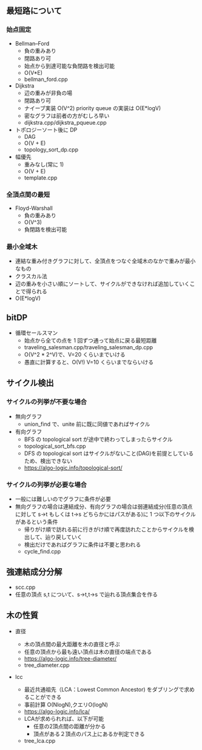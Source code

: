 ## 最短路について

### 始点固定

- Bellman–Ford
  - 負の重みあり
  - 閉路あり可
  - 始点から到達可能な負閉路を検出可能
  - O(V\*E)
  - bellman_ford.cpp
- Dijkstra
  - 辺の重みが非負の場
  - 閉路あり可
  - ナイーブ実装 O(V^2) priority queue の実装は O(E\*logV)
  - 密なグラフは前者の方がむしろ早い
  - dijkstra.cpp/dijkstra_pqueue.cpp
- トポロジーソート後に DP
  - DAG
  - O(V + E)
  - topology_sort_dp.cpp
- 幅優先
  - 重みなし(常に 1)
  - O(V + E)
  - template.cpp

### 全頂点間の最短

- Floyd-Warshall
  - 負の重みあり
  - O(V^3)
  - 負閉路を検出可能

### 最小全域木

- 連結な重み付きグラフに対して、全頂点をつなぐ全域木のなかで重みが最小なもの
- クラスカル法
- 辺の重みを小さい順にソートして、サイクルができなければ追加していくことで得られる
- O(E\*logV)

## bitDP

- 循環セールスマン
  - 始点から全ての点を 1 回ずつ通って始点に戻る最短距離
  - traveling_salesman.cpp/traveling_salesman_dp.cpp
  - O(V^2 \* 2^V)で、V=20 くらいまでいける
  - 愚直に計算すると、O(V!) V=10 くらいまでならいける

## サイクル検出

### サイクルの列挙が不要な場合

- 無向グラフ
  - union_find で、unite 前に既に同値であればサイクル
- 有向グラフ
  - BFS の topological sort が途中で終わってしまったらサイクル
  - topological_sort_bfs.cpp
  - DFS の topological sort はサイクルがないこと(DAG)を前提としているため、検出できない
  - https://algo-logic.info/topological-sort/

### サイクルの列挙が必要な場合

- 一般には難しいのでグラフに条件が必要
- 無向グラフの場合は連結成分、有向グラフの場合は弱連結成分(任意の頂点に対して s->t もしくは t->s どちらかにはパスがある)に 1 つ以下のサイクルがあるという条件
  - 帰りがけ順で訪れる前に行きがけ順で再度訪れたことからサイクルを検出して、辿り戻していく
  - 検出だけであればグラフに条件は不要と思われる
  - cycle_find.cpp

## 強連結成分分解

- scc.cpp
- 任意の頂点 s,t について、s->t,t->s で辿れる頂点集合を作る

## 木の性質

- 直径
  - 木の頂点間の最大距離を木の直径と呼ぶ
  - 任意の頂点から最も遠い頂点は木の直径の端点である
  - https://algo-logic.info/tree-diameter/
  - tree_diameter.cpp

- lcc
  - 最近共通祖先（LCA：Lowest Common Ancestor) をダブリングで求めることができる
  - 事前計算 O(NlogN),クエリO(logN)
  - https://algo-logic.info/lca/
  - LCAが求められれば、以下が可能
    - 任意の2頂点間の距離が分かる
    - 頂点がある２頂点のパス上にあるか判定できる
  - tree_lca.cpp